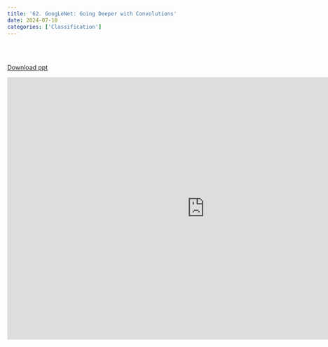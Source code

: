 ```yaml
---
title: '62. GoogLeNet: Going Deeper with Convolutions'
date: 2024-07-10
categories: ['Classification']
---
```


<br><br>

[Download ppt](/ppt/62.pptx)

<center>
<iframe src="https://docs.google.com/presentation/d/e/2PACX-1vS4r3CoScXliKQB6pwswro3Udg9aAEJ1VLEjzI1haygVJcKaTEmAhZX2jy2ogzAdA/embed?start=false&loop=false&delayms=3000" frameborder="0" width="900" height="600" allowfullscreen="true" mozallowfullscreen="true" webkitallowfullscreen="true min-width="350px"></iframe>
</center>

<br>

<script src="https://utteranc.es/client.js"
        repo="RTOS-KGU/RTOS-utterances-comment"
        issue-term="pathname"
        label="Comment"
        theme="github-light"
        crossorigin="anonymous"
        async>
</script>